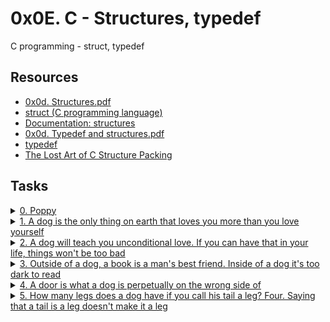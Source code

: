# 0x0E. C - Structures, typedef

C programming - struct, typedef

## Resources

- [0x0d. Structures.pdf](https://intranet.alxswe.com/rltoken/giS4eNQT2BQ9RLK0PMhgJQ)
- [struct (C programming language)](https://intranet.alxswe.com/rltoken/MinJEDOHpeZs31qaXU8v1w)
- [Documentation: structures](https://intranet.alxswe.com/rltoken/GiGFlaP5uUxeWLwfzdH15w)
- [0x0d. Typedef and structures.pdf](https://intranet.alxswe.com/rltoken/TGQ3RopVP7CjUTzF-XDXUw)
- [typedef](https://intranet.alxswe.com/rltoken/aqqM2t7PLG5cyHaKwm5nBg)
- [The Lost Art of C Structure Packing](https://intranet.alxswe.com/rltoken/emb4ohNT7XKi8Peep5lyeA)

## Tasks

<details>
  <summary><a href="./dog.h">0. Poppy</a></summary>
  
  ![image](https://github.com/Shugo52/alx-low_level_programming/assets/87946002/e87923ce-5ab5-44a3-9f6c-04d04e275b75)

</details>

<details>
  <summary><a href="./1-init_dog.c">1. A dog is the only thing on earth that loves you more than you love yourself</a></summary>
  
  ![image](https://github.com/Shugo52/alx-low_level_programming/assets/87946002/45be5a7e-21c3-4be9-8f5f-ce4b7b6e5e14)

</details>

<details>
  <summary><a href="./2-print_dog.c">2. A dog will teach you unconditional love. If you can have that in your life, things won't be too bad</a></summary>
  
  ![image](https://github.com/Shugo52/alx-low_level_programming/assets/87946002/c34c4779-d6ab-4d6c-9985-9068e174780e)

</details>

<details>
  <summary><a href="./dog.h">3. Outside of a dog, a book is a man's best friend. Inside of a dog it's too dark to read</a></summary>
  
  ![image](https://github.com/Shugo52/alx-low_level_programming/assets/87946002/a9322607-9625-4907-b753-dd3043ec4c2a)

</details>

<details>
  <summary><a href="./4-new_dog.c">4. A door is what a dog is perpetually on the wrong side of</a></summary>
  
  ![image](https://github.com/Shugo52/alx-low_level_programming/assets/87946002/df0a78e2-3a5b-40e5-9f27-d4d49370af34)

</details>

<details>
  <summary><a href="./5-free_dog.c">5. How many legs does a dog have if you call his tail a leg? Four. Saying that a tail is a leg doesn't make it a leg</a></summary>
  
  ![image](https://github.com/Shugo52/alx-low_level_programming/assets/87946002/7e4a43d3-728b-4e62-991d-71d5cb50a61a)

</details>
